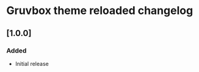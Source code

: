 <!-- Keep a Changelog guide -> https://keepachangelog.com -->

# Gruvbox theme reloaded changelog

## [1.0.0]
### Added
- Initial release
